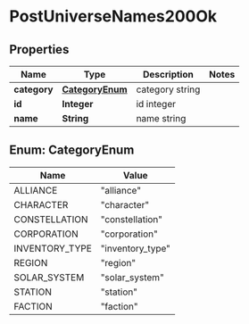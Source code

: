 
# PostUniverseNames200Ok

## Properties
Name | Type | Description | Notes
------------ | ------------- | ------------- | -------------
**category** | [**CategoryEnum**](#CategoryEnum) | category string | 
**id** | **Integer** | id integer | 
**name** | **String** | name string | 


<a name="CategoryEnum"></a>
## Enum: CategoryEnum
Name | Value
---- | -----
ALLIANCE | &quot;alliance&quot;
CHARACTER | &quot;character&quot;
CONSTELLATION | &quot;constellation&quot;
CORPORATION | &quot;corporation&quot;
INVENTORY_TYPE | &quot;inventory_type&quot;
REGION | &quot;region&quot;
SOLAR_SYSTEM | &quot;solar_system&quot;
STATION | &quot;station&quot;
FACTION | &quot;faction&quot;



